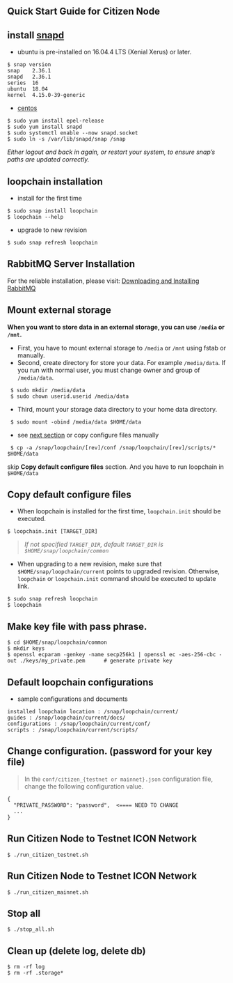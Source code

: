 ## Quick Start Guide for Citizen Node

## install [snapd](https://docs.snapcraft.io/installing-snapd)
 * ubuntu is pre-installed on 16.04.4 LTS (Xenial Xerus) or later.
 ```
 $ snap version
 snap    2.36.1
 snapd   2.36.1
 series  16
 ubuntu  18.04
 kernel  4.15.0-39-generic
 ```

 * [centos](https://docs.snapcraft.io/installing-snap-on-centos)
 ```
 $ sudo yum install epel-release
 $ sudo yum install snapd
 $ sudo systemctl enable --now snapd.socket
 $ sudo ln -s /var/lib/snapd/snap /snap
 ```

 _Either logout and back in again, or restart your system, to ensure snap’s paths are updated correctly._

## loopchain installation

 * install for the first time
 ```
 $ sudo snap install loopchain
 $ loopchain --help
 ```
 * upgrade to new revision
 ```
 $ sudo snap refresh loopchain
 ```

## RabbitMQ Server Installation
 For the reliable installation, please visit: [Downloading and Installing RabbitMQ]

## Mount external storage

 **When you want to store data in an external storage, you can use `/media` or `/mnt`.**

 * First, you have to mount external storage to `/media` or `/mnt` using fstab or manually.
 * Second, create directory for store your data. For example `/media/data`.
   If you run with normal user, you must change owner and group of `/media/data`.
```
 $ sudo mkdir /media/data
 $ sudo chown userid.userid /media/data
```

  * Third, mount your storage data directory to your home data directory.
```
 $ sudo mount -obind /media/data $HOME/data
```

 * see [next section](#copy-default-configure-files) or copy configure files manually

```
 $ cp -a /snap/loopchain/[rev]/conf /snap/loopchain/[rev]/scripts/* $HOME/data
```
 skip **Copy default configure files** section. And you have to run loopchain in `$HOME/data`

## Copy default configure files

 * When loopchain is installed for the first time, `loopchain.init` should be executed.
```
$ loopchain.init [TARGET_DIR]
```
> _If not specified `TARGET_DIR`, default `TARGET_DIR` is `$HOME/snap/loopchain/common`_

 * When upgrading to a new revision, make sure that `$HOME/snap/loopchain/current` points to upgraded revision.
  Otherwise, `loopchain` or `loopchain.init` command should be executed to update link.
```
$ sudo snap refresh loopchain
$ loopchain
```

## Make key file with pass phrase.
```
$ cd $HOME/snap/loopchain/common
$ mkdir keys
$ openssl ecparam -genkey -name secp256k1 | openssl ec -aes-256-cbc -out ./keys/my_private.pem      # generate private key
```

## Default loopchain configurations
 * sample configurations and documents
```
installed loopchain location : /snap/loopchain/current/
guides : /snap/loopchain/current/docs/
configurations : /snap/loopchain/current/conf/
scripts : /snap/loopchain/current/scripts/
 ```

## Change configuration. (password for your key file)
> In the ```conf/citizen_{testnet or mainnet}.json``` configuration file, change the following configuration value.

```
{
  "PRIVATE_PASSWORD": "password",  <==== NEED TO CHANGE
  ...
}
```

## Run Citizen Node to Testnet ICON Network
```
$ ./run_citizen_testnet.sh
```

## Run Citizen Node to Testnet ICON Network
```
$ ./run_citizen_mainnet.sh
```

## Stop all

```
$ ./stop_all.sh
```

## Clean up (delete log, delete db)
```
$ rm -rf log
$ rm -rf .storage*
```

[Downloading and Installing RabbitMQ]: https://www.rabbitmq.com/download.html
